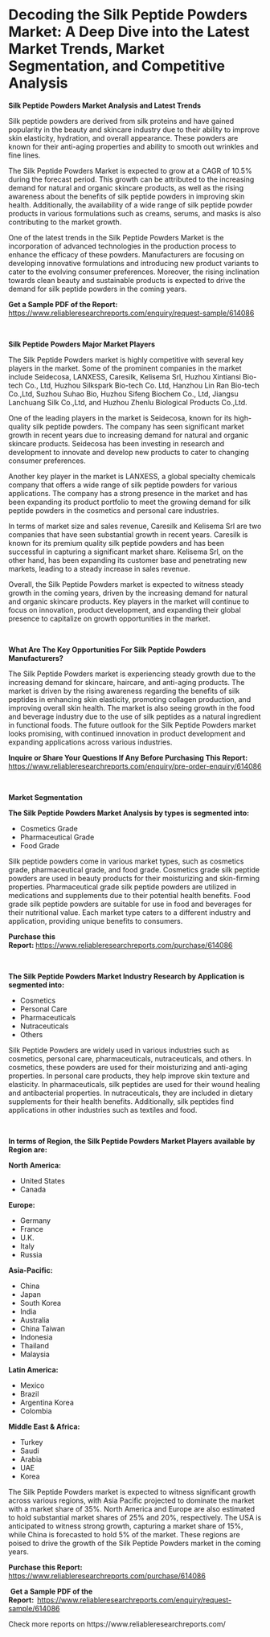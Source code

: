 <p><h1>Decoding the Silk Peptide Powders Market: A Deep Dive into the Latest Market Trends, Market Segmentation, and Competitive Analysis</h1></p><p><strong>Silk Peptide Powders Market Analysis and Latest Trends</strong></p>
<p><p>Silk peptide powders are derived from silk proteins and have gained popularity in the beauty and skincare industry due to their ability to improve skin elasticity, hydration, and overall appearance. These powders are known for their anti-aging properties and ability to smooth out wrinkles and fine lines. </p><p>The Silk Peptide Powders Market is expected to grow at a CAGR of 10.5% during the forecast period. This growth can be attributed to the increasing demand for natural and organic skincare products, as well as the rising awareness about the benefits of silk peptide powders in improving skin health. Additionally, the availability of a wide range of silk peptide powder products in various formulations such as creams, serums, and masks is also contributing to the market growth.</p><p>One of the latest trends in the Silk Peptide Powders Market is the incorporation of advanced technologies in the production process to enhance the efficacy of these powders. Manufacturers are focusing on developing innovative formulations and introducing new product variants to cater to the evolving consumer preferences. Moreover, the rising inclination towards clean beauty and sustainable products is expected to drive the demand for silk peptide powders in the coming years.</p></p>
<p><strong>Get a Sample PDF of the Report:&nbsp;</strong> <a href="https://www.reliableresearchreports.com/enquiry/request-sample/614086">https://www.reliableresearchreports.com/enquiry/request-sample/614086</a></p>
<p>&nbsp;</p>
<p><strong>Silk Peptide Powders Major Market Players</strong></p>
<p><p>The Silk Peptide Powders market is highly competitive with several key players in the market. Some of the prominent companies in the market include Seidecosa, LANXESS, Caresilk, Kelisema Srl, Huzhou Xintiansi Bio-tech Co., Ltd, Huzhou Silkspark Bio-tech Co. Ltd, Hanzhou Lin Ran Bio-tech Co.,Ltd, Suzhou Suhao Bio, Huzhou Sifeng Biochem Co., Ltd, Jiangsu Lanchuang Silk Co.,Ltd, and Huzhou Zhenlu Biological Products Co.,Ltd.</p><p>One of the leading players in the market is Seidecosa, known for its high-quality silk peptide powders. The company has seen significant market growth in recent years due to increasing demand for natural and organic skincare products. Seidecosa has been investing in research and development to innovate and develop new products to cater to changing consumer preferences.</p><p>Another key player in the market is LANXESS, a global specialty chemicals company that offers a wide range of silk peptide powders for various applications. The company has a strong presence in the market and has been expanding its product portfolio to meet the growing demand for silk peptide powders in the cosmetics and personal care industries.</p><p>In terms of market size and sales revenue, Caresilk and Kelisema Srl are two companies that have seen substantial growth in recent years. Caresilk is known for its premium quality silk peptide powders and has been successful in capturing a significant market share. Kelisema Srl, on the other hand, has been expanding its customer base and penetrating new markets, leading to a steady increase in sales revenue.</p><p>Overall, the Silk Peptide Powders market is expected to witness steady growth in the coming years, driven by the increasing demand for natural and organic skincare products. Key players in the market will continue to focus on innovation, product development, and expanding their global presence to capitalize on growth opportunities in the market.</p></p>
<p>&nbsp;</p>
<p><strong>What Are The Key Opportunities For Silk Peptide Powders Manufacturers?</strong></p>
<p><p>The Silk Peptide Powders market is experiencing steady growth due to the increasing demand for skincare, haircare, and anti-aging products. The market is driven by the rising awareness regarding the benefits of silk peptides in enhancing skin elasticity, promoting collagen production, and improving overall skin health. The market is also seeing growth in the food and beverage industry due to the use of silk peptides as a natural ingredient in functional foods. The future outlook for the Silk Peptide Powders market looks promising, with continued innovation in product development and expanding applications across various industries.</p></p>
<p><strong>Inquire or Share Your Questions If Any Before Purchasing This Report:</strong> <a href="https://www.reliableresearchreports.com/enquiry/pre-order-enquiry/614086">https://www.reliableresearchreports.com/enquiry/pre-order-enquiry/614086</a></p>
<p>&nbsp;</p>
<p><strong>Market Segmentation</strong></p>
<p><strong>The Silk Peptide Powders Market Analysis by types is segmented into:</strong></p>
<p><ul><li>Cosmetics Grade</li><li>Pharmaceutical Grade</li><li>Food Grade</li></ul></p>
<p><p>Silk peptide powders come in various market types, such as cosmetics grade, pharmaceutical grade, and food grade. Cosmetics grade silk peptide powders are used in beauty products for their moisturizing and skin-firming properties. Pharmaceutical grade silk peptide powders are utilized in medications and supplements due to their potential health benefits. Food grade silk peptide powders are suitable for use in food and beverages for their nutritional value. Each market type caters to a different industry and application, providing unique benefits to consumers.</p></p>
<p><strong>Purchase this Report:&nbsp;</strong><a href="https://www.reliableresearchreports.com/purchase/614086">https://www.reliableresearchreports.com/purchase/614086</a></p>
<p>&nbsp;</p>
<p><strong>The Silk Peptide Powders Market Industry Research by Application is segmented into:</strong></p>
<p><ul><li>Cosmetics</li><li>Personal Care</li><li>Pharmaceuticals</li><li>Nutraceuticals</li><li>Others</li></ul></p>
<p><p>Silk Peptide Powders are widely used in various industries such as cosmetics, personal care, pharmaceuticals, nutraceuticals, and others. In cosmetics, these powders are used for their moisturizing and anti-aging properties. In personal care products, they help improve skin texture and elasticity. In pharmaceuticals, silk peptides are used for their wound healing and antibacterial properties. In nutraceuticals, they are included in dietary supplements for their health benefits. Additionally, silk peptides find applications in other industries such as textiles and food.</p></p>
<p>&nbsp;</p>
<p><strong>In terms of Region, the Silk Peptide Powders Market Players available by Region are:</strong></p>
<p>
    <p> <strong> North America: </strong>
        <ul>
            <li>United States</li>
            <li>Canada</li>
        </ul>
        </p> 
    <p> <strong> Europe: </strong>
        <ul>
            <li>Germany</li>
            <li>France</li>
            <li>U.K.</li>
            <li>Italy</li>
            <li>Russia</li>
        </ul>
        </p> 
    <p> <strong> Asia-Pacific: </strong>
        <ul>
            <li>China</li>
            <li>Japan</li>
            <li>South Korea</li>
            <li>India</li>
            <li>Australia</li>
            <li>China Taiwan</li>
            <li>Indonesia</li>
            <li>Thailand</li>
            <li>Malaysia</li>
        </ul>
        </p> 
    <p> <strong> Latin America: </strong>
        <ul>
            <li>Mexico</li>
            <li>Brazil</li>
            <li>Argentina Korea</li>
            <li>Colombia</li>
        </ul>
        </p> 
    <p> <strong> Middle East & Africa: </strong>
        <ul>
            <li>Turkey</li>
            <li>Saudi</li>
            <li>Arabia</li>
            <li>UAE</li>
            <li>Korea</li>
        </ul>
    </p>
    </p>
<p><p>The Silk Peptide Powders market is expected to witness significant growth across various regions, with Asia Pacific projected to dominate the market with a market share of 35%. North America and Europe are also estimated to hold substantial market shares of 25% and 20%, respectively. The USA is anticipated to witness strong growth, capturing a market share of 15%, while China is forecasted to hold 5% of the market. These regions are poised to drive the growth of the Silk Peptide Powders market in the coming years.</p></p>
<p><strong>Purchase this Report: </strong><a href="https://www.reliableresearchreports.com/purchase/614086">https://www.reliableresearchreports.com/purchase/614086</a></p>
<p>&nbsp;<strong>Get a Sample PDF of the Report:&nbsp;&nbsp;</strong><a href="https://www.reliableresearchreports.com/enquiry/request-sample/614086">https://www.reliableresearchreports.com/enquiry/request-sample/614086</a></p>
<p><strong></strong></p>
<p>Check more reports on https://www.reliableresearchreports.com/</p>